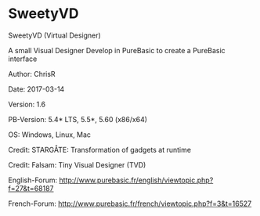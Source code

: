 # SweetyVD
SweetyVD (Virtual Designer)

A small Visual Designer Develop in PureBasic to create a PureBasic interface

Author: ChrisR

Date: 2017-03-14

Version: 1.6

PB-Version: 5.4* LTS, 5.5*, 5.60 (x86/x64)

OS: Windows, Linux, Mac

Credit: STARGÅTE: Transformation of gadgets at runtime

Credit: Falsam: Tiny Visual Designer (TVD)

English-Forum: http://www.purebasic.fr/english/viewtopic.php?f=27&t=68187

French-Forum: http://www.purebasic.fr/french/viewtopic.php?f=3&t=16527
